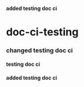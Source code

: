#### added testing doc ci

# doc-ci-testing
### changed testing doc ci
#### testing doc ci
#### added testing doc ci
